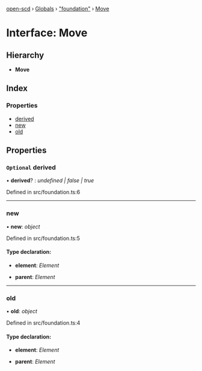 [open-scd](../README.md) › [Globals](../globals.md) › ["foundation"](../modules/_foundation_.md) › [Move](_foundation_.move.md)

# Interface: Move

## Hierarchy

* **Move**

## Index

### Properties

* [derived](_foundation_.move.md#optional-derived)
* [new](_foundation_.move.md#new)
* [old](_foundation_.move.md#old)

## Properties

### `Optional` derived

• **derived**? : *undefined | false | true*

Defined in src/foundation.ts:6

___

###  new

• **new**: *object*

Defined in src/foundation.ts:5

#### Type declaration:

* **element**: *Element*

* **parent**: *Element*

___

###  old

• **old**: *object*

Defined in src/foundation.ts:4

#### Type declaration:

* **element**: *Element*

* **parent**: *Element*
